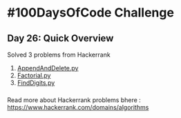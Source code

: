# #100DaysOfCode Challenge
## Day 26: Quick Overview
Solved 3 problems from Hackerrank  
1. [AppendAndDelete.py](https://github.com/divyatejakotteti/100DaysOfCode/blob/master/Day%2326/AppendAndDelete.py)
2. [Factorial.py](https://github.com/divyatejakotteti/100DaysOfCode/blob/master/Day%2326/Factorial.py)
3. [FindDigits.py](https://github.com/divyatejakotteti/100DaysOfCode/blob/master/Day%2326/FindDigits.py)
### 
Read more about Hackerrank problems bhere : https://www.hackerrank.com/domains/algorithms